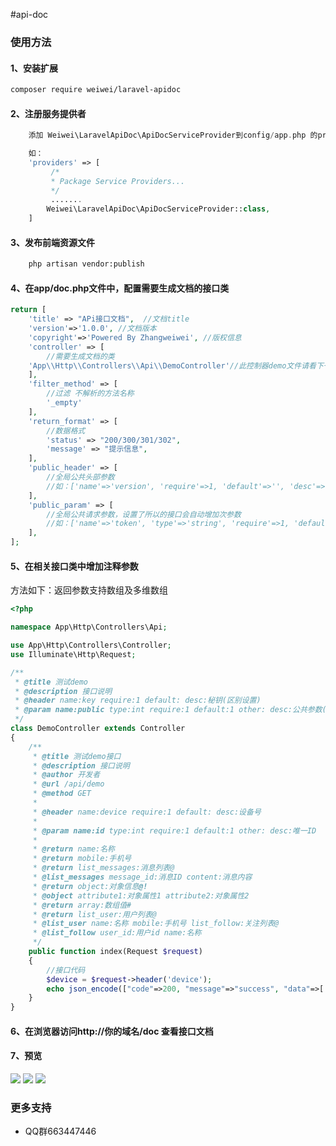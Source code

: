 #api-doc

### 使用方法
#### 1、安装扩展
```bash
composer require weiwei/laravel-apidoc
```

#### 2、注册服务提供者

```php
    添加 Weiwei\LaravelApiDoc\ApiDocServiceProvider到config/app.php 的providers 中

    如：
    'providers' => [
         /*
         * Package Service Providers...
         */
         .......
        Weiwei\LaravelApiDoc\ApiDocServiceProvider::class,
    ]
```
#### 3、发布前端资源文件
```bash
    php artisan vendor:publish
```
#### 4、在app/doc.php文件中，配置需要生成文档的接口类
```php
return [
    'title' => "APi接口文档",  //文档title
    'version'=>'1.0.0', //文档版本
    'copyright'=>'Powered By Zhangweiwei', //版权信息
    'controller' => [
        //需要生成文档的类
	'App\\Http\\Controllers\\Api\\DemoController'//此控制器demo文件请看下一个步凑中的源码，或者在包根目录下面DemoController.php
    ],
    'filter_method' => [
        //过滤 不解析的方法名称
        '_empty'
    ],
    'return_format' => [
        //数据格式
        'status' => "200/300/301/302",
        'message' => "提示信息",
    ],
    'public_header' => [
        //全局公共头部参数
        //如：['name'=>'version', 'require'=>1, 'default'=>'', 'desc'=>'版本号(全局)']
    ],
    'public_param' => [
        //全局公共请求参数，设置了所以的接口会自动增加次参数
        //如：['name'=>'token', 'type'=>'string', 'require'=>1, 'default'=>'', 'other'=>'' ,'desc'=>'验证（全局）')']
    ],
];
```
#### 5、在相关接口类中增加注释参数
方法如下：返回参数支持数组及多维数组
```php
<?php

namespace App\Http\Controllers\Api;

use App\Http\Controllers\Controller;
use Illuminate\Http\Request;

/**
 * @title 测试demo
 * @description 接口说明
 * @header name:key require:1 default: desc:秘钥(区别设置)
 * @param name:public type:int require:1 default:1 other: desc:公共参数(区别设置)
 */
class DemoController extends Controller
{
    /**
     * @title 测试demo接口
     * @description 接口说明
     * @author 开发者
     * @url /api/demo
     * @method GET
     *
     * @header name:device require:1 default: desc:设备号
     *
     * @param name:id type:int require:1 default:1 other: desc:唯一ID
     *
     * @return name:名称
     * @return mobile:手机号
     * @return list_messages:消息列表@
     * @list_messages message_id:消息ID content:消息内容
     * @return object:对象信息@!
     * @object attribute1:对象属性1 attribute2:对象属性2
     * @return array:数组值#
     * @return list_user:用户列表@
     * @list_user name:名称 mobile:手机号 list_follow:关注列表@
     * @list_follow user_id:用户id name:名称
     */
    public function index(Request $request)
    {
        //接口代码
        $device = $request->header('device');
        echo json_encode(["code"=>200, "message"=>"success", "data"=>['device'=>$device]]);
    }
}
```
#### 6、在浏览器访问http://你的域名/doc 查看接口文档

#### 7、预览
![](https://static.oschina.net/uploads/img/201704/17101409_tAgD.png)
![](https://static.oschina.net/uploads/img/201704/17101348_XuUz.png)
![](https://static.oschina.net/uploads/img/201704/17101306_KePe.png)

### 更多支持
- QQ群663447446